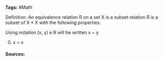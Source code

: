 **Tags:** #Math 

Definition: An equivalence relation R on a set X is a subset relation R is a subset of X * X with the following properties. 

Using notation (x, y) e R will be written x ~ y


0. x ~ x
#### Sources: